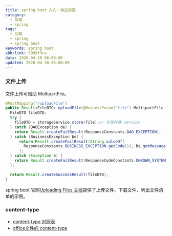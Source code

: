 ```yaml
---
title: spring boot 入门：常见问题
category:
  - 后端
  - spring
tags:
  - 后端
  - spring
  - spring boot
keywords: spring boot
abbrlink: 9999f3ca
date: 2020-04-30 06:00:00
updated: 2020-04-30 06:00:00
---
```


### 文件上传

文件上传可借助 MultipartFile。

```java
@PostMapping("/uploadFile")
public Result<FileDTO> uploadFile(@RequestParam("file") MultipartFile file){
  FileDTO fileDTO;
  try {
    fileDTO = storageService.store(file);// 实现存储 service
  } catch (DAOException de) {
    return Result.createFailResult(ResponseConstants.DAO_EXCEPTION);
  } catch (BusinessException be) {
      return Result.createFailResult(String.valueOf(
        ResponseConstants.BUSINESS_EXCEPTION.getCode()), be.getMessage()
      );
  } catch (Exception e) {
    return Result.createFailResult(ResponseCodeConstants.UNKOWN_SYSTEM_ERROR);
  };

  return Result.createSuccessResult(fileDTO);
}
```

spring boot 官网[Uploading Files 文档](https://spring.io/guides/gs/uploading-files/)提供了上传文件、下载文件、列出文件清单的示例。

### content-type

* [content-type 对照表](https://tool.oschina.net/commons/)
* [office文件的 content-type](https://www.jianshu.com/p/4b09c260f9b2)